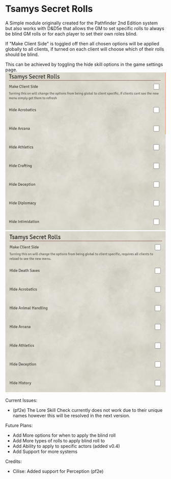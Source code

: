 <h1>Tsamys Secret Rolls</h1>



A Simple module originally created for the Pathfinder 2nd Edition system but also works with D&D5e that allows the GM to set specific rolls to always be blind GM rolls or for each player to set their own roles blind. 


If "Make Client Side" is toggled off then all chosen options will be applied globally to all clients, if turned on each client will choose which of their rolls should be blind.

This can be achieved by toggling the hide skill options in the game settings page.
![Option Page pf2e](images/Tsamysrolls.JPG)
![Option Page 5e](images/Tsamysrolls5e.JPG)

Current Issues:
- (pf2e) The Lore Skill Check currently does not work due to their unique names however this will be resolved in the next version.


Future Plans:
- Add More options for when to apply the blind roll
- Add More types of rolls to apply blind roll to
- Add Ability to apply to specific actors (added v0.4)
- Add Support for more systems

Credits:
- Cilise: Added support for Perception (pf2e)
